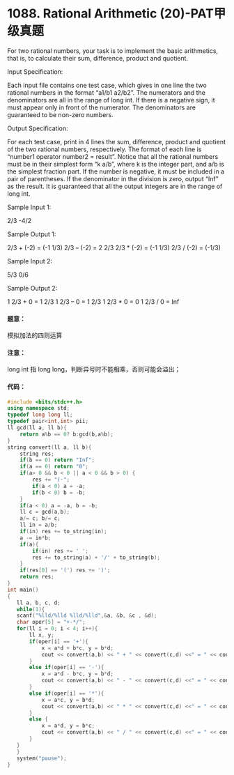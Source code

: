 # 1088. Rational Arithmetic (20)-PAT甲级真题

For two rational numbers, your task is to implement the basic arithmetics, that is, to calculate their sum, difference, product and quotient.

Input Specification:

Each input file contains one test case, which gives in one line the two rational numbers in the format “a1/b1 a2/b2”. The numerators and the denominators are all in the range of long int. If there is a negative sign, it must appear only in front of the numerator. The denominators are guaranteed to be non-zero numbers.

Output Specification:

For each test case, print in 4 lines the sum, difference, product and quotient of the two rational numbers, respectively. The format of each line is “number1 operator number2 = result”. Notice that all the rational numbers must be in their simplest form “k a/b”, where k is the integer part, and a/b is the simplest fraction part. If the number is negative, it must be included in a pair of parentheses. If the denominator in the division is zero, output “Inf” as the result. It is guaranteed that all the output integers are in the range of long int.

Sample Input 1:

2/3 -4/2

Sample Output 1:

2/3 + (-2) = (-1 1/3)
2/3 – (-2) = 2 2/3
2/3 * (-2) = (-1 1/3)
2/3 / (-2) = (-1/3)

Sample Input 2:

5/3 0/6

Sample Output 2:

1 2/3 + 0 = 1 2/3
1 2/3 – 0 = 1 2/3
1 2/3 * 0 = 0
1 2/3 / 0 = Inf

#### 题意：

模拟加法的四则运算

#### 注意：

long int 指 long long，判断异号时不能相乘，否则可能会溢出；

#### 代码：

```cpp
#include <bits/stdc++.h>
using namespace std;
typedef long long ll;
typedef pair<int,int> pii;
ll gcd(ll a, ll b){
    return a%b == 0? b:gcd(b,a%b);
}
string convert(ll a, ll b){
    string res;
    if(b == 0) return "Inf";
    if(a == 0) return "0";
    if(a> 0 && b < 0 || a < 0 && b > 0) {
        res += "(-";
        if(a < 0) a = -a;
        if(b < 0) b = -b;
    }
    if(a < 0) a = -a, b = -b;
    ll c = gcd(a,b);
    a/= c; b/= c;
    ll in = a/b;
    if(in) res += to_string(in);
    a -= in*b;
    if(a){
        if(in) res += ' ';
        res += to_string(a) + '/' + to_string(b);
    }
    if(res[0] == '(') res += ')';
    return res;
}
int main()
{
   ll a, b, c, d;
   while(1){
   scanf("%lld/%lld %lld/%lld",&a, &b, &c , &d);
   char oper[5] = "+-*/";
   for(ll i = 0; i < 4; i++){
       ll x, y;
       if(oper[i] == '+'){
           x = a*d + b*c, y = b*d;
           cout << convert(a,b) << " + " << convert(c,d) <<" = " << convert(x,y) << endl;
       }
       else if(oper[i] == '-'){
           x = a*d - b*c, y = b*d;
           cout << convert(a,b) << " - " << convert(c,d) <<" = " << convert(x,y) << endl;
       }
       else if(oper[i] == '*'){
           x = a*c, y = b*d;
           cout << convert(a,b) << " * " << convert(c,d) <<" = " << convert(x,y) << endl;
       }
       else {
           x = a*d, y = b*c;
           cout << convert(a,b) << " / " << convert(c,d) <<" = " << convert(x,y) << endl;
       }
   }
   }
   system("pause");
}
```

